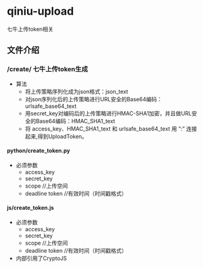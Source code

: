 # qiniu-upload
七牛上传token相关

## 文件介绍

### /create/ 七牛上传token生成

* 算法
	* 将上传策略序列化成为json格式：json_text
	* 对json序列化后的上传策略进行URL安全的Base64编码：urlsafe_base64_text
	* 用secret_key对编码后的上传策略进行HMAC-SHA1加密，并且做URL安全的Base64编码：HMAC_SHA1_text
	* 将 access_key、HMAC_SHA1_text 和 urlsafe_base64_text 用 “:” 连接起来,得到UploadToken。

#### python/create_token.py

* 必须参数
	* access_key
	* secret_key
	* scope //上传空间
	* deadline token //有效时间（时间戳格式）

#### js/create_token.js

* 必须参数
	* access_key
	* secret_key
	* scope //上传空间
	* deadline token //有效时间（时间戳格式）
* 内部引用了CryptoJS